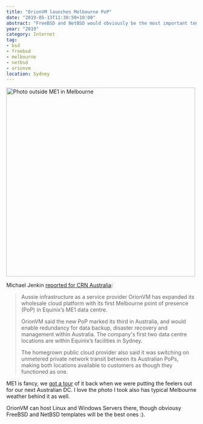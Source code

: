 ```yaml
---
title: "OrionVM launches Melbourne PoP"
date: "2019-05-13T11:30:50+10:00"
abstract: "FreeBSD and NetBSD would obviously be the most important templates."
year: "2019"
category: Internet
tag:
- bsd
- freebsd
- melbourne
- netbsd
- orionvm
location: Sydney
---
```

<p><img src="https://rubenerd.com/files/2019/photo-me-me1@1x.jpg" srcset="https://rubenerd.com/files/2019/photo-me-me1@1x.jpg 1x, https://rubenerd.com/files/2019/photo-me-me1@2x.jpg 2x" alt="Photo outside ME1 in Melbourne" style="width:500px" /></p>

Michael Jenkin [reported for CRN Australia](https://www.crn.com.au/news/aussie-iaas-provider-orionvm-launches-first-melbourne-point-of-presence-inside-equinix-525025):

> Aussie infrastructure as a service provider OrionVM has expanded its wholesale cloud platform with its first Melbourne point of presence (PoP) in Equinix’s ME1 data centre.
> 
> OrionVM said the new PoP marked its third in Australia, and would enable redundancy for data backup, disaster recovery and management within Australia. The company's first two data centre locations are within Equinix’s facilities in Sydney.
> 
> The homegrown public cloud provider also said it was switching on unmetered private network transit between its Australian PoPs, making both locations available to customers as though they functioned as one.

ME1 is fancy, we [got a tour](https://www.instagram.com/p/BY7tbsqBxux/) of it back when we were putting the feelers out for our next Australian DC. I love the photo I took also has typical Melbourne weather behind it as well.

OrionVM can host Linux and Windows Servers there, though obviousy FreeBSD and NetBSD templates will be the best ones :).



